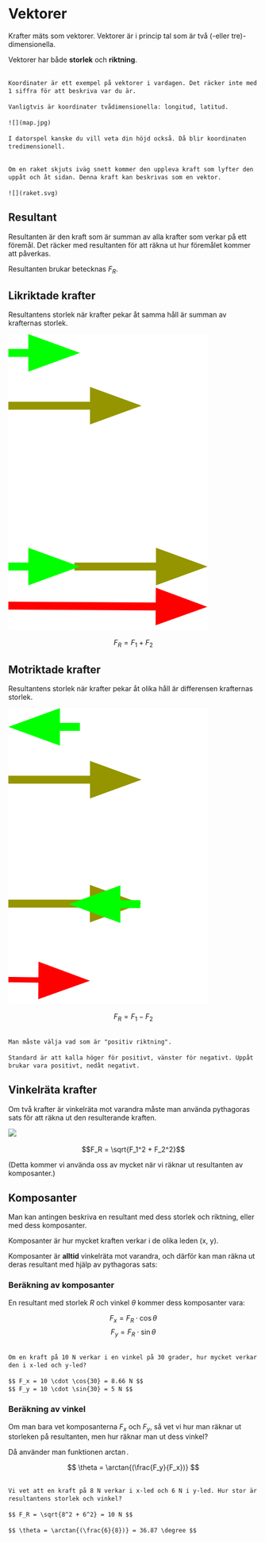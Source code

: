 # Vektorer

Krafter mäts som vektorer. Vektorer är i princip tal som är två (-eller tre)-dimensionella.

Vektorer har både **storlek** och **riktning**.


```admonish example title="Koordinater är vektorer"

Koordinater är ett exempel på vektorer i vardagen. Det räcker inte med 1 siffra för att beskriva var du är.

Vanligtvis är koordinater tvådimensionella: longitud, latitud.

![](map.jpg)

I datorspel kanske du vill veta din höjd också. Då blir koordinaten tredimensionell.

```

```admonish example title="Krafter är vektorer"

Om en raket skjuts iväg snett kommer den uppleva kraft som lyfter den uppåt och åt sidan. Denna kraft kan beskrivas som en vektor.

![](raket.svg)

```

## Resultant

Resultanten är den kraft som är summan av alla krafter som verkar på ett föremål. Det räcker med resultanten för att räkna ut hur föremålet kommer att påverkas.

Resultanten brukar betecknas $F_R$.

## Likriktade krafter

Resultantens storlek när krafter pekar åt samma håll är summan av krafternas storlek.

![](addition.svg)

$$F_R = F_1 + F_2$$

## Motriktade krafter

Resultantens storlek när krafter pekar åt olika håll är differensen krafternas storlek.

![](subtraktion.svg)

$$F_R = F_1 - F_2$$

```admonish warning title='Negativt eller positivt?'

Man måste välja vad som är "positiv riktning".

Standard är att kalla höger för positivt, vänster för negativt. Uppåt brukar vara positivt, nedåt negativt.

```

## Vinkelräta krafter

Om två krafter är vinkelräta mot varandra måste man använda pythagoras sats för att räkna ut den resulterande kraften.

![](vinkelräta.svg)

$$F_R = \sqrt{F_1^2 + F_2^2}$$

(Detta kommer vi använda oss av mycket när vi räknar ut resultanten av komposanter.)

## Komposanter

Man kan antingen beskriva en resultant med dess storlek och riktning, eller med dess komposanter.

Komposanter är hur mycket kraften verkar i de olika leden (x, y).

Komposanter är **alltid** vinkelräta mot varandra, och därför kan man räkna ut deras resultant med hjälp av pythagoras sats:

### Beräkning av komposanter

En resultant med storlek $R$ och vinkel $\theta$ kommer dess komposanter vara:

$$ F_x = F_R \cdot \cos{\theta} $$
$$ F_y = F_R \cdot \sin{\theta} $$

```admonish example title="Beräkning av komposanter"

Om en kraft på 10 N verkar i en vinkel på 30 grader, hur mycket verkar den i x-led och y-led?

$$ F_x = 10 \cdot \cos{30} = 8.66 N $$
$$ F_y = 10 \cdot \sin{30} = 5 N $$

```

### Beräkning av vinkel

Om man bara vet komposanterna $F_x$ och $F_y$, så vet vi hur man räknar ut storleken på resultanten, men hur räknar man ut dess vinkel?

Då använder man funktionen $\arctan$.

$$ \theta = \arctan{(\frac{F_y}{F_x})} $$

```admonish example title="Beräkning av resultant från komposanter"

Vi vet att en kraft på 8 N verkar i x-led och 6 N i y-led. Hur stor är resultantens storlek och vinkel?

$$ F_R = \sqrt{8^2 + 6^2} = 10 N $$

$$ \theta = \arctan{(\frac{6}{8})} = 36.87 \degree $$

```
